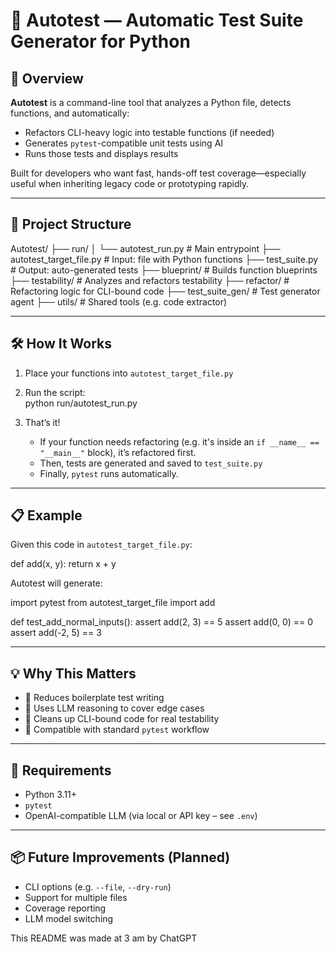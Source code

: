 # 🧪 Autotest — Automatic Test Suite Generator for Python

## 🚀 Overview
**Autotest** is a command-line tool that analyzes a Python file, detects functions, and automatically:
- Refactors CLI-heavy logic into testable functions (if needed)
- Generates `pytest`-compatible unit tests using AI
- Runs those tests and displays results

Built for developers who want fast, hands-off test coverage—especially useful when inheriting legacy code or prototyping rapidly.

---

## 📂 Project Structure

Autotest/
├── run/
│   └── autotest_run.py        # Main entrypoint
├── autotest_target_file.py    # Input: file with Python functions
├── test_suite.py              # Output: auto-generated tests
├── blueprint/                 # Builds function blueprints
├── testability/               # Analyzes and refactors testability
├── refactor/                  # Refactoring logic for CLI-bound code
├── test_suite_gen/           # Test generator agent
├── utils/                     # Shared tools (e.g. code extractor)


---

## 🛠️ How It Works
1. Place your functions into `autotest_target_file.py`
2. Run the script:  
   python run/autotest_run.py
   
3. That’s it!  
   - If your function needs refactoring (e.g. it's inside an `if __name__ == "__main__"` block), it’s refactored first.
   - Then, tests are generated and saved to `test_suite.py`
   - Finally, `pytest` runs automatically.

---

## 📋 Example
Given this code in `autotest_target_file.py`:

def add(x, y):
    return x + y


Autotest will generate:

import pytest
from autotest_target_file import add

def test_add_normal_inputs():
    assert add(2, 3) == 5
    assert add(0, 0) == 0
    assert add(-2, 5) == 3


---

## 💡 Why This Matters
- 🔁 Reduces boilerplate test writing  
- 🧠 Uses LLM reasoning to cover edge cases  
- 🧹 Cleans up CLI-bound code for real testability  
- 🧪 Compatible with standard `pytest` workflow

---

## 📎 Requirements
- Python 3.11+
- `pytest`
- OpenAI-compatible LLM (via local or API key – see `.env`)

---

## 📦 Future Improvements (Planned)
- CLI options (e.g. `--file`, `--dry-run`)
- Support for multiple files
- Coverage reporting
- LLM model switching

This README was made at 3 am by ChatGPT